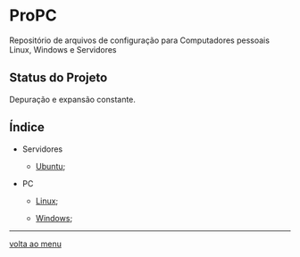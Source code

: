# ProPC

<a id="topo"></a>
Repositório de arquivos de configuração para Computadores pessoais Linux, Windows e Servidores


## Status do Projeto
Depuração e expansão constante.


## Índice

* Servidores

    * [Ubuntu](https://github.com/robison-joel/propc/tree/main/Server/Ubuntu);


* PC

    * [Linux](https://github.com/robison-joel/propc/tree/main/PC/linux);

    * [Windows](https://github.com/robison-joel/propc/tree/main/PC/windows);


----
[volta ao menu](#topo)

